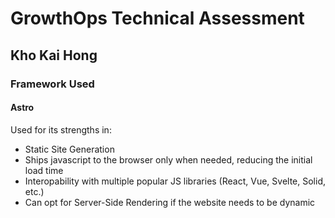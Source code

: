 # GrowthOps Technical Assessment

## Kho Kai Hong

### Framework Used

#### Astro

Used for its strengths in:

- Static Site Generation
- Ships javascript to the browser only when needed, reducing the initial load time
- Interopability with multiple popular JS libraries (React, Vue, Svelte, Solid, etc.)
- Can opt for Server-Side Rendering if the website needs to be dynamic
